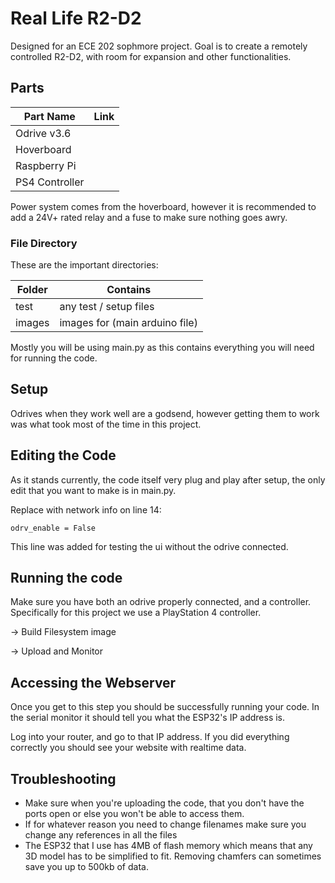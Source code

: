 
# Real Life R2-D2

Designed for an ECE 202 sophmore project. Goal is to create a remotely controlled R2-D2, with room for expansion and other functionalities.

## Parts ##
Part Name      | Link
-------------  | -------------
Odrive v3.6    | 
Hoverboard     | 
Raspberry Pi   | 
PS4 Controller | 

Power system comes from the hoverboard, however it is recommended to add a 24V+ rated relay and a fuse to make sure nothing goes awry.

### File Directory ###
These are the important directories:

Folder         | Contains
-------------  | -------------
test           | any test / setup files
images         | images for  (main arduino file)

Mostly you will be using main.py as this contains everything you will need for running the code.

## Setup ##
Odrives when they work well are a godsend, however getting them to work was what took most of the time in this project.

## Editing the Code ##
As it stands currently, the code itself very plug and play after setup, the only edit that you want to make is in main.py.

Replace with network info on line 14:
```
odrv_enable = False
```
This line was added for testing the ui without the odrive connected.

## Running the code ##
Make sure you have both an odrive properly connected, and a controller. Specifically for this project we use a PlayStation 4 controller.

-> Build Filesystem image

-> Upload and Monitor

## Accessing the Webserver ##
Once you get to this step you should be successfully running your code. In the serial monitor it should tell you what the ESP32's IP address is.

Log into your router, and go to that IP address. If you did everything correctly you should see your website with realtime data.

## Troubleshooting ##
- Make sure when you're uploading the code, that you don't have the ports open or else you won't be able to access them.
- If for whatever reason you need to change filenames make sure you change any references in all the files
- The ESP32 that I use has 4MB of flash memory which means that any 3D model has to be simplified to fit. Removing chamfers can sometimes save you up to 500kb of data.
